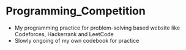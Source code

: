 # Programming_Competition
* My programming practice for problem-solving based website like Codeforces, Hackerrank and LeetCode
* Slowly ongoing of my own codebook for practice
